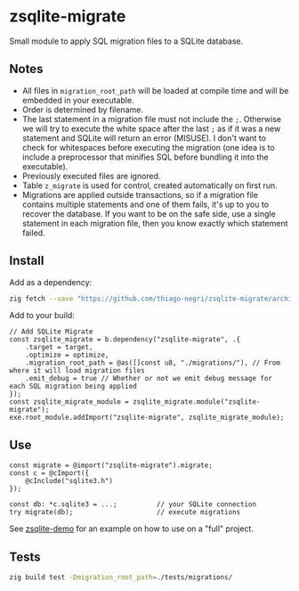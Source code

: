 # zsqlite-migrate

Small module to apply SQL migration files to a SQLite database.

## Notes

- All files in `migration_root_path` will be loaded at compile time and will be embedded in your executable.
- Order is determined by filename.
- The last statement in a migration file must not include the `;`.  Otherwise we will try to execute the white space
  after the last `;` as if it was a new statement and SQLite will return an error (MISUSE).  I don't want to check for
  whitespaces before executing the migration (one idea is to include a preprocessor that minifies SQL before bundling
  it into the executable).
- Previously executed files are ignored.
- Table `z_migrate` is used for control, created automatically on first run.
- Migrations are applied outside transactions, so if a migration file contains multiple statements and one of them
  fails, it's up to you to recover the database.  If you want to be on the safe side, use a single statement in each
  migration file, then you know exactly which statement failed.

## Install

Add as a dependency:

```sh
zig fetch --save "https://github.com/thiago-negri/zsqlite-migrate/archive/refs/heads/master.zip"
```

Add to your build:

```zig
// Add SQLite Migrate
const zsqlite_migrate = b.dependency("zsqlite-migrate", .{
    .target = target,
    .optimize = optimize,
    .migration_root_path = @as([]const u8, "./migrations/"), // From where it will load migration files
    .emit_debug = true // Whether or not we emit debug message for each SQL migration being applied
});
const zsqlite_migrate_module = zsqlite_migrate.module("zsqlite-migrate");
exe.root_module.addImport("zsqlite-migrate", zsqlite_migrate_module);
```

## Use

```zig
const migrate = @import("zsqlite-migrate").migrate;
const c = @cImport({
    @cInclude("sqlite3.h")
});

const db: *c.sqlite3 = ...;          // your SQLite connection
try migrate(db);                     // execute migrations
```

See [zsqlite-demo](https://github.com/thiago-negri/zsqlite-demo) for an example on how to use on a "full" project.

## Tests

```sh
zig build test -Dmigration_root_path=./tests/migrations/
```
